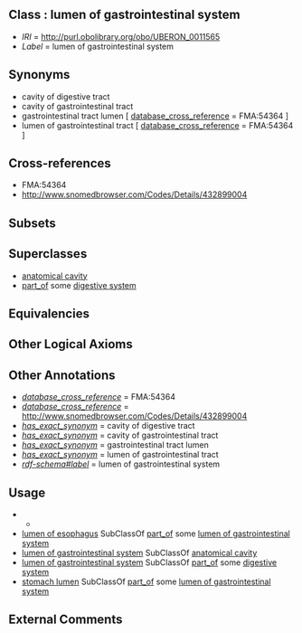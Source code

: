 
## Class : lumen of gastrointestinal system

 * *IRI* = http://purl.obolibrary.org/obo/UBERON_0011565
 * *Label* = lumen of gastrointestinal system

## Synonyms

 * cavity of digestive tract
 * cavity of gastrointestinal tract
 * gastrointestinal tract lumen [ [database_cross_reference](../../ef/oboInOwl#hasDbXref.md) = FMA:54364 ]
 * lumen of gastrointestinal tract [ [database_cross_reference](../../ef/oboInOwl#hasDbXref.md) = FMA:54364 ]

## Cross-references

 * FMA:54364
 * http://www.snomedbrowser.com/Codes/Details/432899004

## Subsets


## Superclasses

 * [anatomical cavity](../../UBERON/53/UBERON_0002553.md)
 * [part_of](../../BFO/50/BFO_0000050.md) some [digestive system](../../UBERON/07/UBERON_0001007.md)

## Equivalencies


## Other Logical Axioms


## Other Annotations

 * *[database_cross_reference](../../ef/oboInOwl#hasDbXref.md)* = FMA:54364
 * *[database_cross_reference](../../ef/oboInOwl#hasDbXref.md)* = http://www.snomedbrowser.com/Codes/Details/432899004
 * *[has_exact_synonym](../../ym/oboInOwl#hasExactSynonym.md)* = cavity of digestive tract
 * *[has_exact_synonym](../../ym/oboInOwl#hasExactSynonym.md)* = cavity of gastrointestinal tract
 * *[has_exact_synonym](../../ym/oboInOwl#hasExactSynonym.md)* = gastrointestinal tract lumen
 * *[has_exact_synonym](../../ym/oboInOwl#hasExactSynonym.md)* = lumen of gastrointestinal tract
 * *[rdf-schema#label](../../el/rdf-schema#label.md)* = lumen of gastrointestinal system

## Usage

 * -
 * [lumen of esophagus](../../UBERON/66/UBERON_0011566.md) SubClassOf [part_of](../../BFO/50/BFO_0000050.md) some [lumen of gastrointestinal system](../../UBERON/65/UBERON_0011565.md)
 * [lumen of gastrointestinal system](../../UBERON/65/UBERON_0011565.md) SubClassOf [anatomical cavity](../../UBERON/53/UBERON_0002553.md)
 * [lumen of gastrointestinal system](../../UBERON/65/UBERON_0011565.md) SubClassOf [part_of](../../BFO/50/BFO_0000050.md) some [digestive system](../../UBERON/07/UBERON_0001007.md)
 * [stomach lumen](../../UBERON/25/UBERON_0013525.md) SubClassOf [part_of](../../BFO/50/BFO_0000050.md) some [lumen of gastrointestinal system](../../UBERON/65/UBERON_0011565.md)

## External Comments

